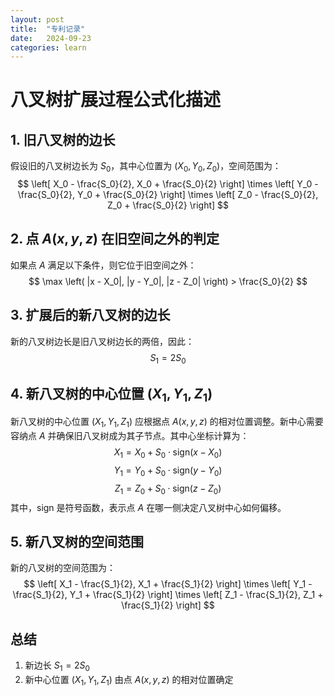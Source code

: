 ```yaml
---
layout: post
title:  "专利记录"
date:   2024-09-23
categories: learn
---
```


<script type="text/x-mathjax-config">
    MathJax.Hub.Config({
      tex2jax: {inlineMath: [['$','$'], ['\\(','\\)']]}
    });
</script>
<script src="https://polyfill.io/v3/polyfill.min.js?features=es6"></script>
<script type="text/javascript" async
        src="https://cdnjs.cloudflare.com/ajax/libs/mathjax/2.7.7/MathJax.js?config=TeX-MML-AM_CHTML">
</script>

# 八叉树扩展过程公式化描述

## 1. 旧八叉树的边长
假设旧的八叉树边长为 $S_0$，其中心位置为 $(X_0, Y_0, Z_0)$，空间范围为：
$$
\left[ X_0 - \frac{S_0}{2}, X_0 + \frac{S_0}{2} \right] \times \left[ Y_0 - \frac{S_0}{2}, Y_0 + \frac{S_0}{2} \right] \times \left[ Z_0 - \frac{S_0}{2}, Z_0 + \frac{S_0}{2} \right]
$$

## 2. 点 $A(x, y, z)$ 在旧空间之外的判定
如果点 $A$ 满足以下条件，则它位于旧空间之外：
$$
\max \left( |x - X_0|, |y - Y_0|, |z - Z_0| \right) > \frac{S_0}{2}
$$

## 3. 扩展后的新八叉树的边长
新的八叉树边长是旧八叉树边长的两倍，因此：
$$
S_1 = 2S_0
$$

## 4. 新八叉树的中心位置 $(X_1, Y_1, Z_1)$
新八叉树的中心位置 $(X_1, Y_1, Z_1)$ 应根据点 $A(x, y, z)$ 的相对位置调整。新中心需要容纳点 $A$ 并确保旧八叉树成为其子节点。其中心坐标计算为：
$$
X_1 = X_0 + S_0 \cdot \text{sign}(x - X_0)
$$
$$
Y_1 = Y_0 + S_0 \cdot \text{sign}(y - Y_0)
$$
$$
Z_1 = Z_0 + S_0 \cdot \text{sign}(z - Z_0)
$$
其中，$\text{sign}$ 是符号函数，表示点 $A$ 在哪一侧决定八叉树中心如何偏移。

## 5. 新八叉树的空间范围
新的八叉树的空间范围为：
$$
\left[ X_1 - \frac{S_1}{2}, X_1 + \frac{S_1}{2} \right] \times \left[ Y_1 - \frac{S_1}{2}, Y_1 + \frac{S_1}{2} \right] \times \left[ Z_1 - \frac{S_1}{2}, Z_1 + \frac{S_1}{2} \right]
$$

## 总结
1. 新边长 $S_1 = 2S_0$
2. 新中心位置 $(X_1, Y_1, Z_1)$ 由点 $A(x, y, z)$ 的相对位置确定

